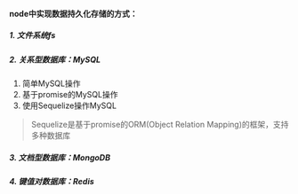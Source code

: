 #### node中实现数据持久化存储的方式：

##### 1. 文件系统fs

##### 2. 关系型数据库：MySQL
1. 简单MySQL操作
2. 基于promise的MySQL操作
3. 使用Sequelize操作MySQL
> Sequelize是基于promise的ORM(Object Relation Mapping)的框架，支持多种数据库

##### 3. 文档型数据库：MongoDB
##### 4. 键值对数据库：Redis
